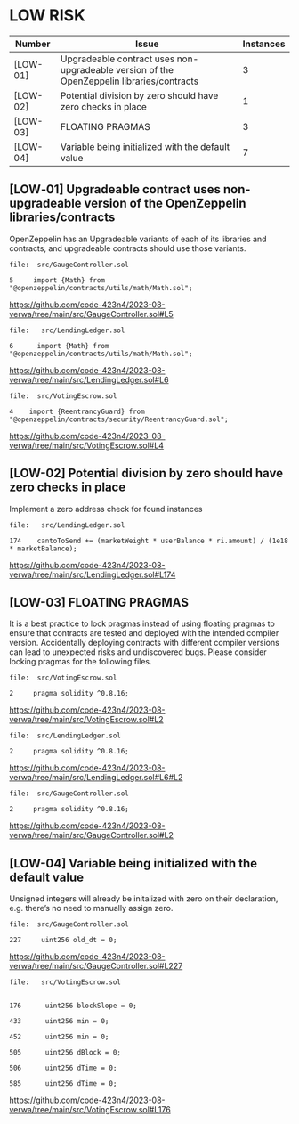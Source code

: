 
# LOW RISK

| Number | Issue | Instances |
|--------|-------|-----------|
|[LOW-01]| Upgradeable contract uses non-upgradeable version of the OpenZeppelin libraries/contracts | 3 |
|[LOW-02]| Potential division by zero should have zero checks in place | 1 |
|[LOW-03]| FLOATING PRAGMAS | 3 |
|[LOW-04]| Variable being initialized with the default value | 7 |


## [LOW‑01] Upgradeable contract uses non-upgradeable version of the OpenZeppelin libraries/contracts

OpenZeppelin has an Upgradeable variants of each of its libraries and contracts, and upgradeable contracts should use those variants.


```solidity
file:  src/GaugeController.sol

5     import {Math} from "@openzeppelin/contracts/utils/math/Math.sol";
```
https://github.com/code-423n4/2023-08-verwa/tree/main/src/GaugeController.sol#L5


```solidity
file:   src/LendingLedger.sol

6      import {Math} from "@openzeppelin/contracts/utils/math/Math.sol";
```
https://github.com/code-423n4/2023-08-verwa/tree/main/src/LendingLedger.sol#L6

```solidity
file:  src/VotingEscrow.sol

4    import {ReentrancyGuard} from "@openzeppelin/contracts/security/ReentrancyGuard.sol";

```
https://github.com/code-423n4/2023-08-verwa/tree/main/src/VotingEscrow.sol#L4


## [LOW-02] Potential division by zero should have zero checks in place

Implement a zero address check for found instances  

```solidity
file:   src/LendingLedger.sol

174    cantoToSend += (marketWeight * userBalance * ri.amount) / (1e18 * marketBalance);

```

https://github.com/code-423n4/2023-08-verwa/tree/main/src/LendingLedger.sol#L174


## [LOW-03] FLOATING PRAGMAS

It is a best practice to lock pragmas instead of using floating pragmas to ensure that contracts are tested and deployed with the intended compiler version. Accidentally deploying contracts with different compiler versions can lead to unexpected risks and undiscovered bugs. Please consider locking pragmas for the following files.

```solidity
file:  src/VotingEscrow.sol

2     pragma solidity ^0.8.16;

```
https://github.com/code-423n4/2023-08-verwa/tree/main/src/VotingEscrow.sol#L2


```solidity 
file:  src/LendingLedger.sol

2     pragma solidity ^0.8.16;

```
https://github.com/code-423n4/2023-08-verwa/tree/main/src/LendingLedger.sol#L6#L2


```solidity
file:  src/GaugeController.sol

2     pragma solidity ^0.8.16;

```
https://github.com/code-423n4/2023-08-verwa/tree/main/src/GaugeController.sol#L2

## [LOW-04] Variable being initialized with the default value

Unsigned integers will already be initalized with zero on their declaration, e.g. there’s no need to manually assign zero.



```solidity
file:  src/GaugeController.sol

227     uint256 old_dt = 0;
```
https://github.com/code-423n4/2023-08-verwa/tree/main/src/GaugeController.sol#L227

```solidity
file:   src/VotingEscrow.sol


176      uint256 blockSlope = 0;

433      uint256 min = 0;

452      uint256 min = 0;

505      uint256 dBlock = 0;

506      uint256 dTime = 0;

585      uint256 dTime = 0;

```


https://github.com/code-423n4/2023-08-verwa/tree/main/src/VotingEscrow.sol#L176